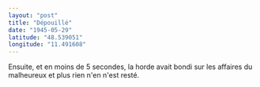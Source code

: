 ```yaml
---
layout: "post"
title: "Dépouillé"
date: "1945-05-29"
latitude: "48.539051"
longitude: "11.491608"
---
```


Ensuite, et en moins de 5 secondes, la horde avait bondi sur les affaires du malheureux et plus rien n'en n'est resté.


<div class="histoire"></div>

<div class="commentaire"></div>